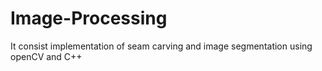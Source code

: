 # Image-Processing
It consist implementation of seam carving and image segmentation using openCV and C++
